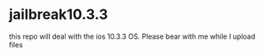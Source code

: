 # jailbreak10.3.3
this repo will deal with the ios 10.3.3 OS. Please bear with me while I upload files
